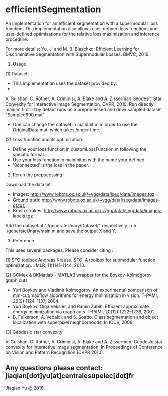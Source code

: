 ﻿# efficientSegmentation

An implementation for an efficient segmentation with a supermodular loss function. This implementation also allows user-defined loss functions and user-defined optimisations for the relative loss maximization and inference procedure. 

For more details: 
Yu, J. and M. B. Blaschko: Efficient Learning for Discriminative Segmentation with Supermodular Losses. BMVC, 2016.

1. Usage

(1) Dataset: 

- This implementation uses the dataset provided by:
- 
V. Gulshan, C. Rother, A. Criminisi, A. Blake and A. Zisserman
Geodesic Star Convexity for Interactive Image Segmentation, CVPR, 2010. 
Run directly main.m first. It by defaut runs on a preprocessed and downsampled dataset "Sampled690.mat". 

- One can change the dataset in mainInit.m in order to use the OriginalData.mat, which takes longer time.

(2) Loss function and its optimization:

- Define your loss function in customLossFunction.m following the specific format.
- Use your loss function in mainInit.m with the name your defined.
- '8connected' is the loss in the paper.

2. Rerun the prepocessing

Download the dataset:

- Images: http://www.robots.ox.ac.uk/~vgg/data/iseg/data/images.tgz
- Ground truth: http://www.robots.ox.ac.uk/~vgg/data/iseg/data/images-gt.tgz
- Brush strokes: http://www.robots.ox.ac.uk/~vgg/data/iseg/data/images-labels.tgz

Add the dataset at "./generateUnary/Dataset/" respectively.
run ./generateUnary/main.m and save the output X and Y.

3. Reference

This uses several packages. Please consider citing :

(1) SFO toolbox
Andreas Krause. SFO: A toolbox for submodular function optimization. JMLR, 11:1141–1144, 2010.

(2) GCMex & BKMatlab - MATLAB wrapper for the Boykov-Kolmogorov graph cuts
- Yuri Boykov and Vladimir Kolmogorov. An experimental comparison of min-cut/maxflow
algorithms for energy minimization in vision. T-PAMI, 26(9):1124–1137, 2004.
- Yuri Boykov, Olga Veksler, and Ramin Zabih. Efficient approximate energy minimization
via graph cuts. T-PAMI, 20(12):1222–1239, 2001.
- B. Fulkerson, A. Vedaldi, and S. Soatto. Class segmentation and object localization
with superpixel neighborhoods. In ICCV, 2009.

(3) Geodesic star convexity 

V. Gulshan, C. Rother, A. Criminisi, A. Blake and A. Zisserman,
Geodesic star convexity for interactive image segmentation. 
In Proceedings of Conference on Vision and Pattern Recognition (CVPR 2010).

Any questions please contact: jiaqian[dot]yu[at]centralesupelec[dot]fr
--
Jiaqian Yu @ 2016
